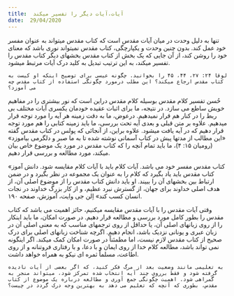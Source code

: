 ```yaml
---
title:  آیات،آیات دیگر را تفسیر میکند
date:  29/04/2020
---
```


تنها به دلیل وحدت در میان آیات مقدس است که کتاب مقدس میتواند به عنوان مفسر خود عمل کند. بدون چنین وحدت و یکپارچگی، کتاب مقدس نمیتواند نوری باشد که معنای خود را روشن کند، از آن جایی که یک بخش از کتاب مقدس بخشهای دیگر کتاب مقدس را تفسیر میکند، به این ترتیب تبدیل به کلید درک آیات مرتبط میشود.

`لوقا ۲۴: ۲۷، ۴۴، ۴۵ را بخوانید. چگونه عیسی برای توضیح اینکه او کیست به کتاب مقدس ارجاع میکند؟ این مطلب درمورد چگونگی استفاده از کتاب مقدس چه می آموزد؟`

حُسن تفسیر کلام مقدس بوسیله کلام مقدس دراین است که نور بیشتری را در مفاهیم خویش ساطع می سازد. در نتیجه، ما برای اثبات عقیده خودمان یکسری آیات مختلف بی ربط را در کنار هم قرار نمیدهیم. درعوض، ما به دقت زمینه هر آیه را مورد توجه قرار میدهیم. علاوه بر متن قبلی و بعدی آیه تحت بررسی، ما باید زمینه کتابی را هم مورد توجه قرار دهیم که در آیه یافت میشود. علاوه براین، از آنجائی که پولس در کتاب مقدس گفته «این مطالب از مدتها پیش در کتاب آسمانی نوشته شده تا به ما صبر و دلگرمی بیاموزد» (رومیان ۱۵: ۴)، ما باید تمام آنچه را که کتاب مقدس در مورد یک موضوع خاص بیان میکند، مورد مطالعه و بررسی قرار دهیم.

«کتاب مقدس مفسر خود می باشد. آیات کلام باید با آیات کلام مقایسه شود. دانش آموز کتاب مقدس باید یاد بگیرد که کلام را به عنوان یک مجموعه در نظر بگیرد و در ضمن ارتباط بین بخشهای آن را ببیند. او باید دانش کتاب مقدس را از موضوع اصلی آن، از هدف اصلی خداوند برای جهان، از گسترش نبرد عظیم، و از کار بزرگ خداوند در نجات انسان کسب کند»  اِلن جی وایت، آموزش، صفحه ۱۹۰.

وقتی آیات مقدس را با آیات مقدس مقایسه میکنیم، حائز اهمیت می باشد که کتاب مقدس را بطور کامل مورد بررسی و مطالعه قرار دهیم. در صورت امکان، ما باید اینکار را از روی زبانهای اصلی آن، یا حداقل از روی ترجمهای مناسب که به معنی اصلی آن در زبان عبری و یونانی نزدیک باشد، انجام دهیم. اگرچه شناخت زبانهای اصلی برای درک صحیح از کتاب مقدس لازم نیست، اما مطمئناً در صورت امکان کمک میکند. اگر اینگونه نمی تواند باشد، مطالعه کلام خدا از روی ایمان و با دعا، و با رفتاری فروتنانه و از روی اطاعت، مسلماً ثمره ای نیکو به همراه خواهد داشت.

`به تعلیمی مانند وضعیت بعد از مرگ فکر کنید، که اگر بعضی از آیات نادیده گرفته شود و فقط برروی چند آیه انتخاب شده تمرکز شود، میتواند منجر به گمراهی شود. اهمیت چگونگی جمع آوری و مطالعه درباره یک موضوع از کتاب مقدس، بطوری که آنچه که تعلیم می دهد به بهترین وجه درک گردد در چیست؟`